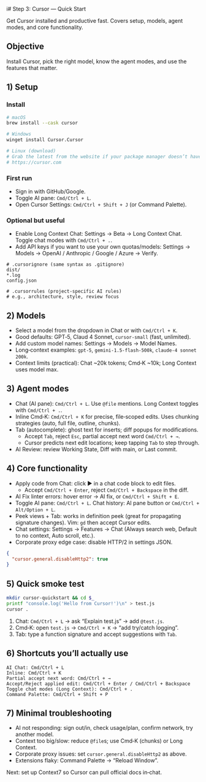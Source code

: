  i# Step 3: Cursor — Quick Start

Get Cursor installed and productive fast. Covers setup, models, agent modes, and core functionality.

## Objective

Install Cursor, pick the right model, know the agent modes, and use the features that matter.

## 1) Setup

### Install

```bash
# macOS
brew install --cask cursor
```

```bash
# Windows
winget install Cursor.Cursor
```

```bash
# Linux (download)
# Grab the latest from the website if your package manager doesn’t have Cursor.
# https://cursor.com
```

### First run

- Sign in with GitHub/Google.
- Toggle AI pane: `Cmd/Ctrl + L`.
- Open Cursor Settings: `Cmd/Ctrl + Shift + J` (or Command Palette).

### Optional but useful

- Enable Long Context Chat: Settings → Beta → Long Context Chat. Toggle chat modes with `Cmd/Ctrl + .`.
- Add API keys if you want to use your own quotas/models: Settings → Models → OpenAI / Anthropic / Google / Azure → Verify.

```plaintext
# .cursorignore (same syntax as .gitignore)
dist/
*.log
config.json
```

```plaintext
# .cursorrules (project-specific AI rules)
# e.g., architecture, style, review focus
```

## 2) Models

- Select a model from the dropdown in Chat or with `Cmd/Ctrl + K`.
- Good defaults: GPT‑5, Claud 4 Sonnet, `cursor-small` (fast, unlimited).
- Add custom model names: Settings → Models → Model Names.
- Long‑context examples: `gpt-5`, `gemini-1.5-flash-500k`, `claude-4 sonnet 200k`.
- Context limits (practical): Chat ~20k tokens; Cmd‑K ~10k; Long Context uses model max.

## 3) Agent modes

- Chat (AI pane): `Cmd/Ctrl + L`. Use `@file` mentions. Long Context toggles with `Cmd/Ctrl + .`.
- Inline Cmd‑K: `Cmd/Ctrl + K` for precise, file‑scoped edits. Uses chunking strategies (auto, full file, outline, chunks).
- Tab (autocomplete): ghost text for inserts; diff popups for modifications.
  - Accept `Tab`, reject `Esc`, partial accept next word `Cmd/Ctrl + →`.
  - Cursor predicts next edit locations; keep tapping `Tab` to step through.
- AI Review: review Working State, Diff with main, or Last commit.

## 4) Core functionality

- Apply code from Chat: click ▶ in a chat code block to edit files.
  - Accept `Cmd/Ctrl + Enter`, reject `Cmd/Ctrl + Backspace` in the diff.
- AI Fix linter errors: hover error → AI fix, or `Cmd/Ctrl + Shift + E`.
- Toggle AI pane: `Cmd/Ctrl + L`. Chat history: AI pane button or `Cmd/Ctrl + Alt/Option + L`.
- Peek views + Tab: works in definition peek (great for propagating signature changes). Vim: `gd` then accept Cursor edits.
- Chat settings: Settings → Features → Chat (Always search web, Default to no context, Auto scroll, etc.).
- Corporate proxy edge case: disable HTTP/2 in settings JSON.

```json
{
  "cursor.general.disableHttp2": true
}
```

## 5) Quick smoke test

```bash
mkdir cursor-quickstart && cd $_
printf "console.log('Hello from Cursor!')\n" > test.js
cursor .
```

1. Chat: `Cmd/Ctrl + L` → ask “Explain test.js” → add `@test.js`.
2. Cmd‑K: open `test.js` → `Cmd/Ctrl + K` → “add try/catch logging”.
3. Tab: type a function signature and accept suggestions with `Tab`.

## 6) Shortcuts you’ll actually use

```plaintext
AI Chat: Cmd/Ctrl + L
Inline: Cmd/Ctrl + K
Partial accept next word: Cmd/Ctrl + →
Accept/Reject applied edit: Cmd/Ctrl + Enter / Cmd/Ctrl + Backspace
Toggle chat modes (Long Context): Cmd/Ctrl + .
Command Palette: Cmd/Ctrl + Shift + P
```

## 7) Minimal troubleshooting

- AI not responding: sign out/in, check usage/plan, confirm network, try another model.
- Context too big/slow: reduce `@file`s; use Cmd‑K (chunks) or Long Context.
- Corporate proxy issues: set `cursor.general.disableHttp2` as above.
- Extensions flaky: Command Palette → “Reload Window”.

Next: set up Context7 so Cursor can pull official docs in‑chat.
